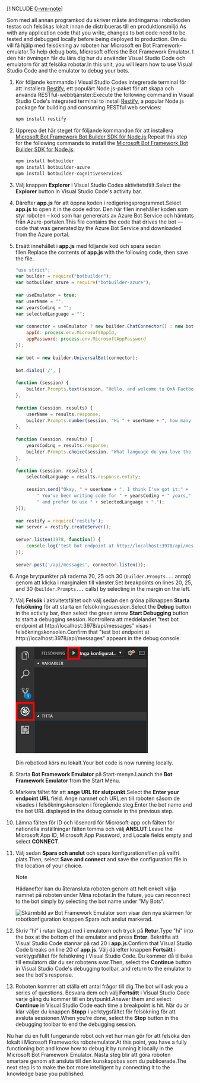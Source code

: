 [!INCLUDE [0-vm-note](0-vm-note.md)]

<span data-ttu-id="7675a-101">Som med all annan programkod du skriver måste ändringarna i robotkoden testas och felsökas lokalt innan de distribueras till en produktionsmiljö.</span><span class="sxs-lookup"><span data-stu-id="7675a-101">As with any application code that you write, changes to bot code need to be tested and debugged locally before being deployed to production.</span></span> <span data-ttu-id="7675a-102">Om du vill få hjälp med felsökning av roboten har Microsoft en Bot Framework-emulator.</span><span class="sxs-lookup"><span data-stu-id="7675a-102">To help debug bots, Microsoft offers the Bot Framework Emulator.</span></span> <span data-ttu-id="7675a-103">I den här övningen får du lära dig hur du använder Visual Studio Code och emulatorn för att felsöka robotar.</span><span class="sxs-lookup"><span data-stu-id="7675a-103">In this unit, you will learn how to use Visual Studio Code and the emulator to debug your bots.</span></span>

1. <span data-ttu-id="7675a-104">Kör följande kommando i Visual Studio Codes integrerade terminal för att installera [Restify](http://restify.com/), ett populärt Node.js-paket för att skapa och använda RESTful-webbtjänster:</span><span class="sxs-lookup"><span data-stu-id="7675a-104">Execute the following command in Visual Studio Code's integrated terminal to install [Restify](http://restify.com/), a popular Node.js package for building and consuming RESTful web services:</span></span>

    ```bash
    npm install restify
    ```

1. <span data-ttu-id="7675a-105">Upprepa det här steget för följande kommandon för att installera [Microsoft Bot Framework Bot Builder SDK för Node.js](https://docs.microsoft.com/bot-framework/nodejs/bot-builder-nodejs-quickstart):</span><span class="sxs-lookup"><span data-stu-id="7675a-105">Repeat this step for the following commands to install the [Microsoft Bot Framework Bot Builder SDK for Node.js](https://docs.microsoft.com/bot-framework/nodejs/bot-builder-nodejs-quickstart):</span></span>

    ```bash
    npm install botbuilder
    npm install botbuilder-azure
    npm install botbuilder-cognitiveservices
    ```

1. <span data-ttu-id="7675a-106">Välj knappen **Explorer** i Visual Studio Codes aktivitetsfält.</span><span class="sxs-lookup"><span data-stu-id="7675a-106">Select the **Explorer** button in Visual Studio Code's activity bar.</span></span> 
1. <span data-ttu-id="7675a-107">Därefter **app.js** för att öppna koden i redigeringsprogrammet.</span><span class="sxs-lookup"><span data-stu-id="7675a-107">Select **app.js** to open it in the code editor.</span></span> <span data-ttu-id="7675a-108">Den här filen innehåller koden som styr roboten – kod som har genererats av Azure Bot Service och hämtats från Azure-portalen.</span><span class="sxs-lookup"><span data-stu-id="7675a-108">This file contains the code that drives the bot — code that was generated by the Azure Bot Service and downloaded from the Azure portal.</span></span>

1. <span data-ttu-id="7675a-109">Ersätt innehållet i **app.js** med följande kod och spara sedan filen.</span><span class="sxs-lookup"><span data-stu-id="7675a-109">Replace the contents of **app.js** with the following code, then save the file.</span></span>

    ```JavaScript
    "use strict";
    var builder = require("botbuilder");
    var botbuilder_azure = require("botbuilder-azure");

    var useEmulator = true;
    var userName = "";
    var yearsCoding = "";
    var selectedLanguage = "";

    var connector = useEmulator ? new builder.ChatConnector() : new botbuilder_azure.BotServiceConnector({
        appId: process.env.MicrosoftAppId,
        appPassword: process.env.MicrosoftAppPassword
    });

    var bot = new builder.UniversalBot(connector);

    bot.dialog('/', [

    function (session) {
        builder.Prompts.text(session, "Hello, and welcome to QnA Factbot! What's your name?");
    },

    function (session, results) {
        userName = results.response;
        builder.Prompts.number(session, "Hi " + userName + ", how many years have you been writing code?");
    },

    function (session, results) {
        yearsCoding = results.response;
        builder.Prompts.choice(session, "What language do you love the most?", ["C#", "Python", "Node.js", "Visual FoxPro"]);
    },

    function (session, results) {
        selectedLanguage = results.response.entity;

        session.send("Okay, " + userName + ", I think I've got it:" +
            " You've been writing code for " + yearsCoding + " years," +
            " and prefer to use " + selectedLanguage + ".");
    }]);

    var restify = require('restify');
    var server = restify.createServer();

    server.listen(3978, function() {
        console.log('test bot endpoint at http://localhost:3978/api/messages');
    });

    server.post('/api/messages', connector.listen());
    ```

1. <span data-ttu-id="7675a-110">Ange brytpunkter på raderna 20, 25 och 30 (`builder.Prompts...` anrop) genom att klicka i marginalen till vänster.</span><span class="sxs-lookup"><span data-stu-id="7675a-110">Set breakpoints on lines 20, 25, and 30 (`builder.Prompts...` calls) by selecting in the margin on the left.</span></span>

1. <span data-ttu-id="7675a-111">Välj **Felsök** i aktivitetsfältet och välj sedan den gröna pilknappen **Starta felsökning** för att starta en felsökningssession.</span><span class="sxs-lookup"><span data-stu-id="7675a-111">Select the **Debug** button in the activity bar, then select the green arrow **Start Debugging** button to start a debugging session.</span></span> <span data-ttu-id="7675a-112">Kontrollera att meddelandet ”test bot endpoint at http://localhost:3978/api/messages” visas i felsökningskonsolen.</span><span class="sxs-lookup"><span data-stu-id="7675a-112">Confirm that "test bot endpoint at http://localhost:3978/api/messages" appears in the debug console.</span></span>

    ![Skärmbild av Visual Studio Code som visar felsökningssystemet med navigeringsobjektet för felsökning och uppspelningsknappen för felsökning som används för att starta en felsökningssession markerade.](../media/5-vs-launch-debugger.png)

    <span data-ttu-id="7675a-114">Din robotkod körs nu lokalt.</span><span class="sxs-lookup"><span data-stu-id="7675a-114">Your bot code is now running locally.</span></span>

1. <span data-ttu-id="7675a-115">Starta **Bot Framework Emulator** på Start-menyn.</span><span class="sxs-lookup"><span data-stu-id="7675a-115">Launch the **Bot Framework Emulator** from the Start Menu.</span></span>

1. <span data-ttu-id="7675a-116">Markera fältet för att **ange URL för slutpunkt**.</span><span class="sxs-lookup"><span data-stu-id="7675a-116">Select the **Enter your endpoint URL** field.</span></span> <span data-ttu-id="7675a-117">Ange namnet och URL:en till roboten såsom de visades i felsökningskonsolen i föregående steg.</span><span class="sxs-lookup"><span data-stu-id="7675a-117">Enter the bot name and the bot URL displayed in the debug console in the previous step.</span></span>

1. <span data-ttu-id="7675a-118">Lämna fälten för ID och lösenord för Microsoft-app och fälten för nationella inställningar fälten tomma och välj **ANSLUT**.</span><span class="sxs-lookup"><span data-stu-id="7675a-118">Leave the Microsoft App ID, Microsoft App Password, and Locale fields empty and select **CONNECT**.</span></span>

1. <span data-ttu-id="7675a-119">Välj sedan **Spara och anslut** och spara konfigurationsfilen på valfri plats.</span><span class="sxs-lookup"><span data-stu-id="7675a-119">Then, select **Save and connect** and save the configuration file in the location of your choice.</span></span>

    >[!NOTE]
    > <span data-ttu-id="7675a-120">Hädanefter kan du återansluta roboten genom att helt enkelt välja namnet på roboten under Mina robotar.</span><span class="sxs-lookup"><span data-stu-id="7675a-120">In the future, you can reconnect to the bot simply by selecting the bot name under "My Bots".</span></span>

    ![Skärmbild av Bot Framework Emulator som visar den nya skärmen för robotkonfiguration knappen Spara och anslut markerad.](../media/5-new-bot-configuration.png)

1. <span data-ttu-id="7675a-122">Skriv ”hi” i rutan längst ned i emulatorn och tryck på **Retur**.</span><span class="sxs-lookup"><span data-stu-id="7675a-122">Type "hi" into the box at the bottom of the emulator and press **Enter**.</span></span> <span data-ttu-id="7675a-123">Bekräfta att Visual Studio Code stannar på rad 20 i **app.js**.</span><span class="sxs-lookup"><span data-stu-id="7675a-123">Confirm that Visual Studio Code breaks on line 20 of **app.js**.</span></span> <span data-ttu-id="7675a-124">Välj därefter knappen **Fortsätt** i verktygsfältet för felsökning i Visual Studio Code. Du kommer då tillbaka till emulatorn där du ser robotens svar.</span><span class="sxs-lookup"><span data-stu-id="7675a-124">Then, select the **Continue** button in Visual Studio Code's debugging toolbar, and return to the emulator to see the bot's response.</span></span>

1. <span data-ttu-id="7675a-125">Roboten kommer att ställa ett antal frågor till dig.</span><span class="sxs-lookup"><span data-stu-id="7675a-125">The bot will ask you a series of questions.</span></span> <span data-ttu-id="7675a-126">Besvara dem och välj **Fortsätt** i Visual Studio Code varje gång du kommer till en brytpunkt.</span><span class="sxs-lookup"><span data-stu-id="7675a-126">Answer them and select **Continue** in Visual Studio Code each time a breakpoint is hit.</span></span> <span data-ttu-id="7675a-127">När du är klar väljer du knappen **Stopp** i verktygsfältet för felsökning för att avsluta sessionen.</span><span class="sxs-lookup"><span data-stu-id="7675a-127">When you're done, select the **Stop** button in the debugging toolbar to end the debugging session.</span></span>

<span data-ttu-id="7675a-128">Nu har du en fullt fungerande robot och vet hur man gör för att felsöka den lokalt i Microsoft Frameworks robotemulator.</span><span class="sxs-lookup"><span data-stu-id="7675a-128">At this point, you have a fully functioning bot and know how to debug it by running it locally in the Microsoft Bot Framework Emulator.</span></span> <span data-ttu-id="7675a-129">Nästa steg blir att göra roboten smartare genom att ansluta till den kunskapsbas som du publicerade.</span><span class="sxs-lookup"><span data-stu-id="7675a-129">The next step is to make the bot more intelligent by connecting it to the knowledge base you published.</span></span>